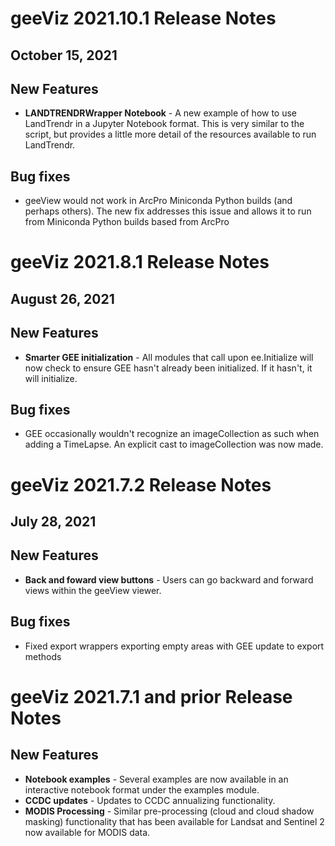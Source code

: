 # geeViz 2021.10.1 Release Notes
## October 15, 2021

## New Features
* **LANDTRENDRWrapper Notebook** - A new example of how to use LandTrendr in a Jupyter Notebook format. This is very similar to the script, but provides a little more detail of the resources available to run LandTrendr.


## Bug fixes 
* geeView would not work in ArcPro Miniconda Python builds (and perhaps others). The new fix addresses this issue and allows it to run from Miniconda Python builds based from ArcPro


# geeViz 2021.8.1 Release Notes
## August 26, 2021

## New Features
* **Smarter GEE initialization** - All modules that call upon ee.Initialize will now check to ensure GEE hasn't already been initialized. If it hasn't, it will initialize.

## Bug fixes 
* GEE occasionally wouldn't recognize an imageCollection as such when adding a TimeLapse. An explicit cast to imageCollection was now made.



# geeViz 2021.7.2 Release Notes
## July 28, 2021

## New Features
* **Back and foward view buttons** - Users can go backward and forward views within the geeView viewer.

## Bug fixes 
* Fixed export wrappers exporting empty areas with GEE update to export methods


# geeViz 2021.7.1 and prior Release Notes

## New Features
* **Notebook examples** - Several examples are now available in an interactive notebook format under the examples module.
* **CCDC updates** - Updates to CCDC annualizing functionality.
* **MODIS Processing** - Similar pre-processing (cloud and cloud shadow masking) functionality that has been available for Landsat and Sentinel 2 now available for MODIS data.



